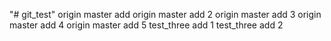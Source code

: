 "# git_test" 
origin master add
origin master add 2
origin master add 3
origin master add 4
origin master add 5
test_three add 1
test_three add 2
